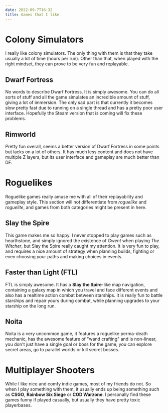 ```yaml
---
date: 2022-09-7T16:32
title: Games that I like
---
```


# Colony Simulators

I really like colony simulators. The only thing with them is that they take
usually a lot of time (hours per run). Other than that, when played with the
right mindset, they can prove to be very fun and replayable.

## Dwarf Fortress
No words to describe Dwarf Fortress. It is simply awesome. You can do all sorts
of stuff and all the game simulates an incredible amount of stuff, giving a lot
of immersion. The only sad part is that currently it becomes slow pretty fast
due to running on a single thread and has a pretty poor user interface.
Hopefully the Steam version that is coming will fix these problems.

## Rimworld
Pretty fun overall, seems a better version of Dwarf Fortress in some points but
lacks on a lot of others. It has much less content and does not have multiple Z
layers, but its user interface and gameplay are much better than DF.

<!-- ## Oxygen Not Included -->

# Roguelikes

Roguelike games really amuse me with all of their replayability and gameplay
style. This section will not differentiate from *roguelike* and *roguelite*, and
games from both categories might be present in here.

## Slay the Spire
This game makes me so happy. I never stopped to play games such as hearthstone,
and simply ignored the existence of *Gwent* when playing *The Witcher*, but Slay
the Spire really caught my attention. It is very fun to play, and requires a
nice amount of strategy when planning builds, fighting or even choosing your
paths and making choices in events.

## Faster than Light (FTL)
FTL is simply awesome. It has a **Slay the Spire**-like map navigation,
containing a galaxy map in which you travel and face different events and also
has a realtime action combat between starships. It is really fun to battle
starships and repair yours during combat, while planning upgrades to your
starship on the long run.

## Noita
Noita is a very uncommon game, it features a roguelike perma-death mechanic, has
the awesome feature of "wand crafting" and is non-linear, you don't just have a
single goal or boss for the game, you can explore secret areas, go to parallel
worlds or kill secret bosses.

<!-- ## Caves of Qud -->

# Multiplayer Shooters

While I like nice and comfy indie games, most of my friends do not. So when I
play something with them, it usually ends up being something such as **CSGO**,
**Rainbow Six Siege** or **COD Warzone**. I personally find these games funny if
played casually, but usually they have pretty toxic playerbases.

